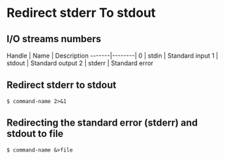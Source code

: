 # Redirect stderr To stdout

## I/O streams numbers

Handle | Name   | Description
-------|--------|
0      | stdin  | Standard input
1      | stdout | Standard output
2      | stderr | Standard error

## Redirect stderr to stdout

    $ command-name 2>&1

## Redirecting the standard error (stderr) and stdout to file

    $ command-name &>file
